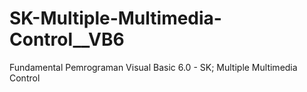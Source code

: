 # SK-Multiple-Multimedia-Control__VB6
Fundamental Pemrograman Visual Basic 6.0 - SK; Multiple Multimedia Control
